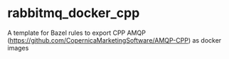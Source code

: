 # rabbitmq_docker_cpp
A template for Bazel rules to export CPP AMQP (https://github.com/CopernicaMarketingSoftware/AMQP-CPP) as docker images
